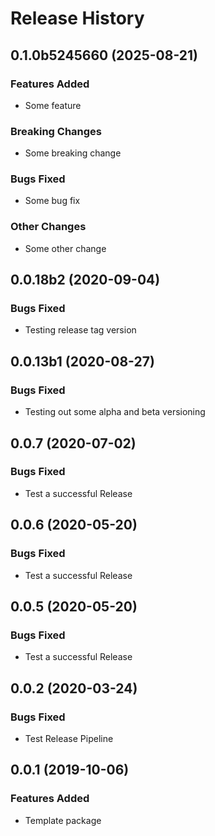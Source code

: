 # Release History

## 0.1.0b5245660 (2025-08-21)

### Features Added

- Some feature

### Breaking Changes

- Some breaking change

### Bugs Fixed

- Some bug fix

### Other Changes

- Some other change

## 0.0.18b2 (2020-09-04)

### Bugs Fixed

- Testing release tag version

## 0.0.13b1 (2020-08-27)

### Bugs Fixed

- Testing out some alpha and beta versioning

## 0.0.7 (2020-07-02)

### Bugs Fixed

- Test a successful Release

## 0.0.6 (2020-05-20)

### Bugs Fixed

- Test a successful Release

## 0.0.5 (2020-05-20)

### Bugs Fixed

- Test a successful Release

## 0.0.2 (2020-03-24)

### Bugs Fixed

- Test Release Pipeline

## 0.0.1 (2019-10-06)

### Features Added

- Template package

